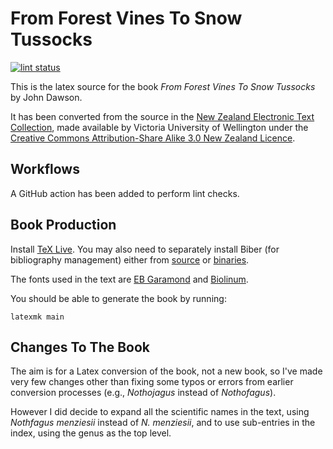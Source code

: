 # From Forest Vines To Snow Tussocks

[![lint status](https://github.com/drinckes/forestvinestosnowtussocks/workflows/Super-Linter/badge.svg)](https://github.com/drinckes/forestvinestosnowtussocks/actions?query=workflow%3ASuper-Linter)

This is the latex source for the book *From Forest Vines To Snow Tussocks* by John Dawson.

It has been converted from the source in the [New Zealand Electronic Text Collection](http://nzetc.victoria.ac.nz/tm/scholarly/tei-DawFore.html), made available by Victoria University of Wellington under the [Creative Commons Attribution-Share Alike 3.0 New Zealand Licence](http://nzetc.victoria.ac.nz/tm/scholarly/tei-NZETC-About-copyright.html#ccbysa).

## Workflows

A GitHub action has been added to perform lint checks.

## Book Production

Install [TeX Live](https://www.tug.org/texlive/). You may also need to separately install Biber
(for bibliography management) either from [source](https://github.com/plk/biber) or
[binaries](https://sourceforge.net/projects/biblatex-biber/files/biblatex-biber/current/binaries/).

The fonts used in the text are [EB Garamond](https://www.ctan.org/pkg/ebgaramond) and
[Biolinum](https://www.ctan.org/pkg/libertine).

You should be able to generate the book by running:

```shell
latexmk main
```

## Changes To The Book

The aim is for a Latex conversion of the book, not a new book, so I've made very few changes other than fixing some typos or errors from earlier conversion processes (e.g., *Nothojagus* instead of *Nothofagus*).

However I did decide to expand all the scientific names in the text, using *Nothfagus menziesii* instead of *N. menziesii*, and to use sub-entries in the index, using the genus as the top level.
